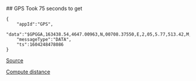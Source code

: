 ## GPS
Took 75 seconds to get

    {
        "appId":"GPS",
        "data":"$GPGGA,163438.54,4647.00963,N,00708.37550,E,2,05,5.77,513.42,M,0,,*2E\r\n",
        "messageType":"DATA",
        "ts":1604248478086
    }

[Source](http://194.19.86.155/nRF_Connect_SDK/doc/latest/nrf/applications/asset_tracker/README.html#:~:text=Press%20Button%201%20(SW3%20on%20Thingy%3A91)%20for%20a,seconds%20to%20enable%20GPS%20tracking.)

[Compute distance](https://www.movable-type.co.uk/scripts/latlong.html)